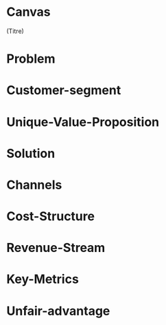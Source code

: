 # Canvas

(Titre)

# Problem


# Customer-segment


# Unique-Value-Proposition


# Solution


# Channels


# Cost-Structure


# Revenue-Stream


# Key-Metrics


# Unfair-advantage

